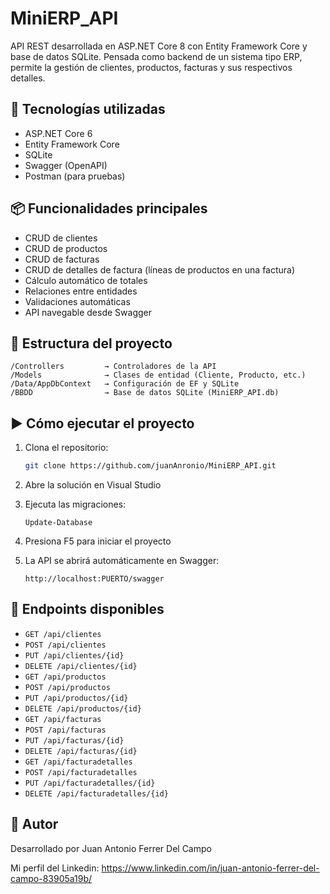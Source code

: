 # MiniERP_API

API REST desarrollada en ASP.NET Core 8 con Entity Framework Core y base de datos SQLite. Pensada como backend de un sistema tipo ERP, permite la gestión de clientes, productos, facturas y sus respectivos detalles.

## 🚀 Tecnologías utilizadas

- ASP.NET Core 6
- Entity Framework Core
- SQLite
- Swagger (OpenAPI)
- Postman (para pruebas)

## 📦 Funcionalidades principales

- CRUD de clientes
- CRUD de productos
- CRUD de facturas
- CRUD de detalles de factura (líneas de productos en una factura)
- Cálculo automático de totales
- Relaciones entre entidades
- Validaciones automáticas
- API navegable desde Swagger

## 📂 Estructura del proyecto

```
/Controllers         → Controladores de la API
/Models              → Clases de entidad (Cliente, Producto, etc.)
/Data/AppDbContext   → Configuración de EF y SQLite
/BBDD                → Base de datos SQLite (MiniERP_API.db)
```

## ▶️ Cómo ejecutar el proyecto

1. Clona el repositorio:
   ```bash
   git clone https://github.com/juanAnronio/MiniERP_API.git
   ```

2. Abre la solución en Visual Studio

3. Ejecuta las migraciones:
   ```
   Update-Database
   ```

4. Presiona F5 para iniciar el proyecto

5. La API se abrirá automáticamente en Swagger:
   ```
   http://localhost:PUERTO/swagger
   ```

## 🧪 Endpoints disponibles

- `GET /api/clientes`
- `POST /api/clientes`
- `PUT /api/clientes/{id}`
- `DELETE /api/clientes/{id}`
- `GET /api/productos`
- `POST /api/productos`
- `PUT /api/productos/{id}`
- `DELETE /api/productos/{id}`
- `GET /api/facturas`
- `POST /api/facturas`
- `PUT /api/facturas/{id}`
- `DELETE /api/facturas/{id}`
- `GET /api/facturadetalles`
- `POST /api/facturadetalles`
- `PUT /api/facturadetalles/{id}`
- `DELETE /api/facturadetalles/{id}`

## 🔗 Autor

Desarrollado por Juan Antonio Ferrer Del Campo

Mi perfil del Linkedin: https://www.linkedin.com/in/juan-antonio-ferrer-del-campo-83905a19b/
